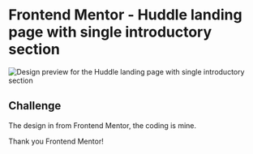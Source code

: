 # Frontend Mentor - Huddle landing page with single introductory section

![Design preview for the Huddle landing page with single introductory section](./design/desktop-preview.jpg)

## Challenge
The design in from Frontend Mentor, the coding is mine.

Thank you Frontend Mentor!

